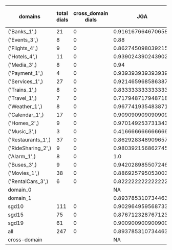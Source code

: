 | domains            |   total dials |   cross_domain dials | JGA                | RSA                | TA                 | CDTA   |   total turns |   cross-domain turns |
|--------------------|---------------|----------------------|--------------------|--------------------|--------------------|--------|---------------|----------------------|
| ('Banks_1',)       |            21 |                    0 | 0.9161676646706587 | 0.9278523489932886 | 0.8802395209580839 | NA     |           167 |                    0 |
| ('Events_3',)      |             8 |                    0 | 0.88               | 0.9217391304347827 | 0.9                | NA     |            50 |                    0 |
| ('Flights_4',)     |             9 |                    0 | 0.8627450980392157 | 0.9443452380952381 | 0.8235294117647058 | NA     |            51 |                    0 |
| ('Hotels_4',)      |            11 |                    0 | 0.9390243902439024 | 0.9865800865800866 | 0.9634146341463414 | NA     |            82 |                    0 |
| ('Media_3',)       |             8 |                    0 | 0.94               | 0.9601449275362318 | 0.94               | NA     |            50 |                    0 |
| ('Payment_1',)     |             4 |                    0 | 0.9393939393939394 | 0.9666666666666666 | 0.8181818181818182 | NA     |            33 |                    0 |
| ('Services_1',)    |            27 |                    0 | 0.9214659685863874 | 0.9766666666666667 | 0.9633507853403142 | NA     |           191 |                    0 |
| ('Trains_1',)      |             8 |                    0 | 0.8333333333333334 | 0.9471957671957673 | 0.9583333333333334 | NA     |            48 |                    0 |
| ('Travel_1',)      |             7 |                    0 | 0.717948717948718  | 0.8379629629629631 | 0.7692307692307693 | NA     |            39 |                    0 |
| ('Weather_1',)     |             8 |                    0 | 0.967741935483871  | 0.9821428571428571 | 0.967741935483871  | NA     |            31 |                    0 |
| ('Calendar_1',)    |            17 |                    0 | 0.9090909090909091 | 0.9669669669669669 | 0.9752066115702479 | NA     |           121 |                    0 |
| ('Homes_2',)       |             9 |                    0 | 0.9701492537313433 | 0.9754098360655737 | 0.9701492537313433 | NA     |            67 |                    0 |
| ('Music_3',)       |             3 |                    0 | 0.4166666666666667 | 0.6116666666666667 | 0.75               | NA     |            24 |                    0 |
| ('Restaurants_1',) |            37 |                    0 | 0.8629283489096573 | 0.9578888888888889 | 0.9376947040498442 | NA     |           321 |                    0 |
| ('RideSharing_2',) |             9 |                    0 | 0.9803921568627451 | 0.9893617021276596 | 0.9803921568627451 | NA     |            51 |                    0 |
| ('Alarm_1',)       |             8 |                    0 | 1.0                | 1.0                | 1.0                | NA     |            47 |                    0 |
| ('Buses_3',)       |             9 |                    0 | 0.9420289855072463 | 0.9854299928926794 | 0.9565217391304348 | NA     |            69 |                    0 |
| ('Movies_1',)      |            38 |                    0 | 0.8869257950530035 | 0.964312668463612  | 0.9363957597173145 | NA     |           283 |                    0 |
| ('RentalCars_3',)  |             6 |                    0 | 0.8222222222222222 | 0.9382613510520487 | 0.8888888888888888 | NA     |            45 |                    0 |
| domain_0           |               |                      | NA                 | NA                 | NA                 | NA     |             0 |                    0 |
| domain_1           |               |                      | 0.8937853107344633 | 0.9553261598576965 | 0.9305084745762712 | NA     |          1770 |                    0 |
| sgd10              |           111 |                    0 | 0.9029649595687331 | 0.9506604101494612 | 0.9123989218328841 | NA     |           742 |                    0 |
| sgd15              |            75 |                    0 | 0.8767123287671232 | 0.9516388373531229 | 0.9452054794520548 | NA     |           584 |                    0 |
| sgd19              |            61 |                    0 | 0.9009009009009009 | 0.9679997671440215 | 0.9414414414414415 | NA     |           444 |                    0 |
| all                |           247 |                    0 | 0.8937853107344633 | 0.9553261598576965 | 0.9305084745762712 | NA     |          1770 |                    0 |
| cross-domain       |               |                      | NA                 | NA                 | NA                 | NA     |             0 |                    0 |
